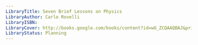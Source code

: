 ```yaml
---
LibraryTitle: Seven Brief Lessons on Physics
LibraryAuthor: Carlo Rovelli
LibraryISBN: 
LibraryCover: http://books.google.com/books/content?id=wU_ZCQAAQBAJ&printsec=frontcover&img=1&zoom=1&source=gbs_api
LibraryStatus: Planning
---
```

